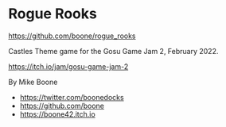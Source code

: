 # Rogue Rooks

https://github.com/boone/rogue_rooks

Castles Theme game for the Gosu Game Jam 2, February 2022.

https://itch.io/jam/gosu-game-jam-2

By Mike Boone
* https://twitter.com/boonedocks
* https://github.com/boone
* https://boone42.itch.io
